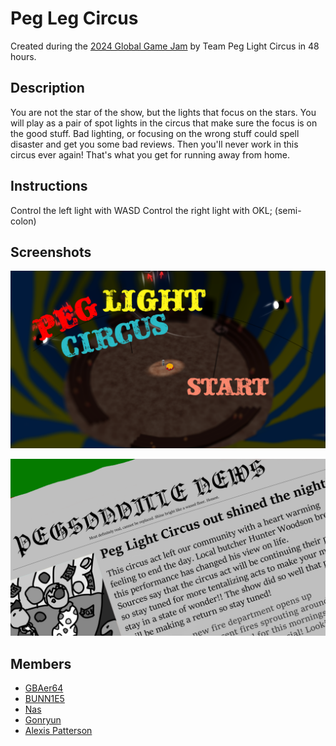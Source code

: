 # Peg Leg Circus

Created during the [2024 Global Game Jam](https://globalgamejam.org/games/2024/peg-light-circus-0) by Team Peg Light Circus in 48 hours.

## Description

You are not the star of the show, but the lights that focus on the stars. You will play as a pair of spot lights in the circus that make sure the focus is on the good stuff. Bad lighting, or focusing on the wrong stuff could spell disaster and get you some bad reviews. Then you'll never work in this circus ever again! That's what you get for running away from home.

## Instructions
Control the left light with WASD
Control the right light with OKL; (semi-colon)

## Screenshots
![Screenshot](./ui/start_menu_rough.png)

![Screenshot](./ui/good_ending_1_mock_up.png)

## Members
- [GBAer64](https://globalgamejam.org/users/gbaer64)
- [BUNN1E5](https://globalgamejam.org/users/bunn1e5)
- [Nas](https://globalgamejam.org/users/nas-0)
- [Gonryun](https://globalgamejam.org/users/gonryun)
- [Alexis Patterson](https://globalgamejam.org/users/alexis-patterson)
